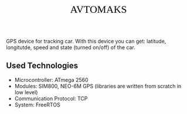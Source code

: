 
<div style="color: #000000; font-family: Tahoma; text-align: center; font-size: 2em;">AVTOMAKS</div>

<br></br>

GPS device for tracking car. With this device you can get: latitude, longitutde, speed and state (turned on/off) of the car.

## Used Technologies
* Microcontroller: ATmega 2560
* Modules: SIM800, NEO-6M GPS (libraries are written from scratch in low level)
* Communication Protocol: TCP
* System: FreeRTOS
